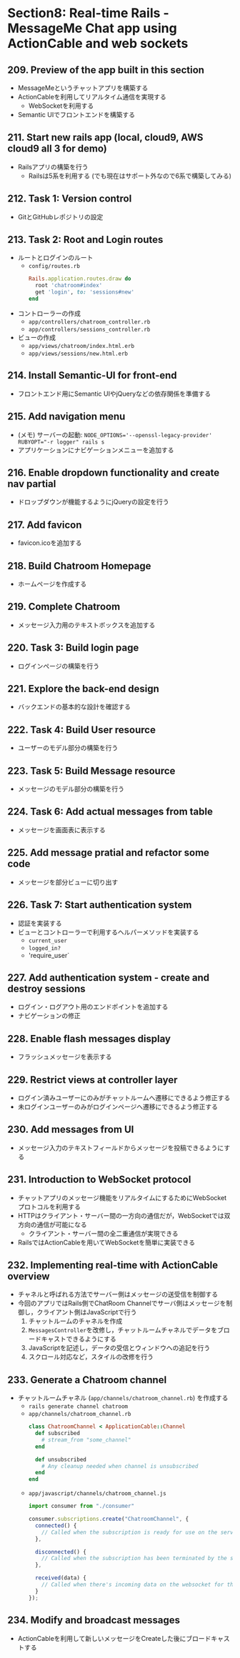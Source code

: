 # Section8: Real-time Rails - MessageMe Chat app using ActionCable and web sockets

## 209. Preview of the app built in this section

- MessageMeというチャットアプリを構築する
- ActionCableを利用してリアルタイム通信を実現する
  - WebSocketを利用する
- Semantic UIでフロントエンドを構築する

## 211. Start new rails app (local, cloud9, AWS cloud9 all 3 for demo)

- Railsアプリの構築を行う
  - Railsは5系を利用する (でも現在はサポート外なので6系で構築してみる)

## 212. Task 1: Version control

- GitとGitHubレポジトリの設定

## 213. Task 2: Root and Login routes

- ルートとログインのルート
  - `config/routes.rb`
    ```ruby
    Rails.application.routes.draw do
      root 'chatroom#index'
      get 'login', to: 'sessions#new'
    end
    ```
- コントローラーの作成
  - `app/controllers/chatroom_controller.rb`
  - `app/controllers/sessions_controller.rb`
- ビューの作成
  - `app/views/chatroom/index.html.erb`
  - `app/views/sessions/new.html.erb`

## 214. Install Semantic-UI for front-end

- フロントエンド用にSemantic UIやjQueryなどの依存関係を準備する

## 215. Add navigation menu

- (メモ) サーバーの起動: `NODE_OPTIONS='--openssl-legacy-provider' RUBYOPT="-r logger" rails s`
- アプリケーションにナビゲーションメニューを追加する

## 216. Enable dropdown functionality and create nav partial

- ドロップダウンが機能するようにjQueryの設定を行う

## 217. Add favicon

- favicon.icoを追加する

## 218. Build Chatroom Homepage

- ホームページを作成する

## 219. Complete Chatroom

- メッセージ入力用のテキストボックスを追加する

## 220. Task 3: Build login page

- ログインページの構築を行う

## 221. Explore the back-end design

- バックエンドの基本的な設計を確認する

## 222. Task 4: Build User resource

- ユーザーのモデル部分の構築を行う

## 223. Task 5: Build Message resource

- メッセージのモデル部分の構築を行う

## 224. Task 6: Add actual messages from table

- メッセージを画面表に表示する

## 225. Add message pratial and refactor some code

- メッセージを部分ビューに切り出す

## 226. Task 7: Start authentication system

- 認証を実装する
- ビューとコントローラーで利用するヘルパーメソッドを実装する
  - `current_user`
  - `logged_in?`
  - 'require_user`

## 227. Add authentication system - create and destroy sessions

- ログイン・ログアウト用のエンドポイントを追加する
- ナビゲーションの修正

## 228. Enable flash messages display

- フラッシュメッセージを表示する

## 229. Restrict views at controller layer

- ログイン済みユーザーにのみがチャットルームへ遷移にできるよう修正する
- 未ログインユーザーのみがログインページへ遷移にできるよう修正する

## 230. Add messages from UI

- メッセージ入力のテキストフィールドからメッセージを投稿できるようにする

## 231. Introduction to WebSocket protocol

- チャットアプリのメッセージ機能をリアルタイムにするためにWebSocketプロトコルを利用する
- HTTPはクライアント・サーバー間の一方向の通信だが，WebSocketでは双方向の通信が可能になる
  - クライアント・サーバー間の全二重通信が実現できる
- RailsではActionCableを用いてWebSocketを簡単に実装できる

## 232. Implementing real-time with ActionCable overview

- チャネルと呼ばれる方法でサーバー側はメッセージの送受信を制御する
- 今回のアプリではRails側でChatRoom Channelでサーバ側はメッセージを制御し，クライアント側はJavaScriptで行う
  1. チャットルームのチャネルを作成
  2. `MessagesController`を改修し，チャットルームチャネルでデータをブロードキャストできるようにする
  3. JavaScriptを記述し，データの受信とウィンドウへの追記を行う
  4. スクロール対応など，スタイルの改修を行う

## 233. Generate a Chatroom channel

- チャットルームチャネル (`app/channels/chatroom_channel.rb`) を作成する
  - `rails generate channel chatroom`
  - `app/channels/chatroom_channel.rb`
    ```ruby
    class ChatroomChannel < ApplicationCable::Channel
      def subscribed
        # stream_from "some_channel"
      end

      def unsubscribed
        # Any cleanup needed when channel is unsubscribed
      end
    end
    ```
  - `app/javascript/channels/chatroom_channel.js`
    ```js
    import consumer from "./consumer"

    consumer.subscriptions.create("ChatroomChannel", {
      connected() {
        // Called when the subscription is ready for use on the server
      },

      disconnected() {
        // Called when the subscription has been terminated by the server
      },

      received(data) {
        // Called when there's incoming data on the websocket for this channel
      }
    });
    ```

## 234. Modify and broadcast messages

- ActionCableを利用して新しいメッセージをCreateした後にブロードキャストする
